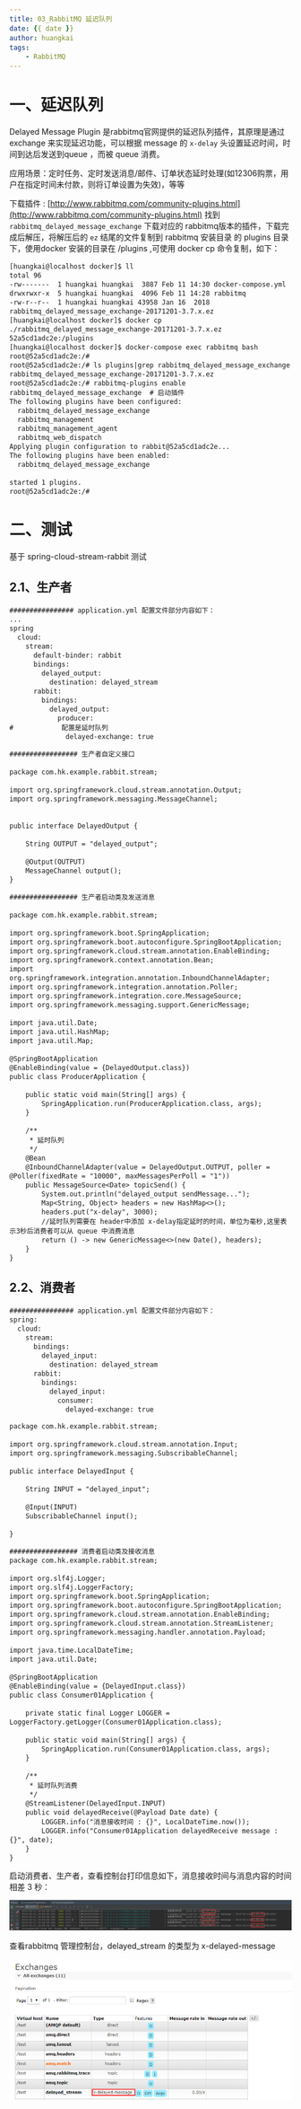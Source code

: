 ```yaml
---
title: 03_RabbitMQ 延迟队列
date: {{ date }}
author: huangkai
tags:
    - RabbitMQ
---
```


# 一、延迟队列 #

Delayed Message Plugin 是rabbitmq官网提供的延迟队列插件，其原理是通过 exchange 来实现延迟功能，可以根据 message 的 `x-delay` 头设置延迟时间，时间到达后发送到queue ，而被 queue 消费。

应用场景：定时任务、定时发送消息/邮件、订单状态延时处理(如12306购票，用户在指定时间未付款，则将订单设置为失效)，等等

下载插件 : [http://www.rabbitmq.com/community-plugins.html](http://www.rabbitmq.com/community-plugins.html) 
找到 `rabbitmq_delayed_message_exchange` 下载对应的 rabbitmq版本的插件，下载完成后解压，将解压后的 `ez` 结尾的文件复制到 rabbitmq 安装目录 的 plugins 目录下，使用docker 安装的目录在 /plugins ,可使用 docker cp 命令复制，如下：

```
[huangkai@localhost docker]$ ll
total 96
-rw-------  1 huangkai huangkai  3887 Feb 11 14:30 docker-compose.yml
drwxrwxr-x  5 huangkai huangkai  4096 Feb 11 14:28 rabbitmq
-rw-r--r--  1 huangkai huangkai 43958 Jan 16  2018 rabbitmq_delayed_message_exchange-20171201-3.7.x.ez
[huangkai@localhost docker]$ docker cp ./rabbitmq_delayed_message_exchange-20171201-3.7.x.ez 52a5cd1adc2e:/plugins
[huangkai@localhost docker]$ docker-compose exec rabbitmq bash
root@52a5cd1adc2e:/#
root@52a5cd1adc2e:/# ls plugins|grep rabbitmq_delayed_message_exchange
rabbitmq_delayed_message_exchange-20171201-3.7.x.ez
root@52a5cd1adc2e:/# rabbitmq-plugins enable rabbitmq_delayed_message_exchange  # 启动插件
The following plugins have been configured:
  rabbitmq_delayed_message_exchange
  rabbitmq_management
  rabbitmq_management_agent
  rabbitmq_web_dispatch
Applying plugin configuration to rabbit@52a5cd1adc2e...
The following plugins have been enabled:
  rabbitmq_delayed_message_exchange

started 1 plugins.
root@52a5cd1adc2e:/#
```
# 二、测试 #

基于 spring-cloud-stream-rabbit 测试
## 2.1、生产者 ##

```
################ application.yml 配置文件部分内容如下：
...
spring
  cloud:
    stream:
      default-binder: rabbit
      bindings:
        delayed_output:
          destination: delayed_stream
      rabbit:
        bindings:
          delayed_output:
            producer:
#            配置是延时队列
              delayed-exchange: true
```

```
################# 生产者自定义接口

package com.hk.example.rabbit.stream;

import org.springframework.cloud.stream.annotation.Output;
import org.springframework.messaging.MessageChannel;


public interface DelayedOutput {

    String OUTPUT = "delayed_output";

    @Output(OUTPUT)
    MessageChannel output();
}
```

```
################# 生产者启动类及发送消息

package com.hk.example.rabbit.stream;

import org.springframework.boot.SpringApplication;
import org.springframework.boot.autoconfigure.SpringBootApplication;
import org.springframework.cloud.stream.annotation.EnableBinding;
import org.springframework.context.annotation.Bean;
import org.springframework.integration.annotation.InboundChannelAdapter;
import org.springframework.integration.annotation.Poller;
import org.springframework.integration.core.MessageSource;
import org.springframework.messaging.support.GenericMessage;

import java.util.Date;
import java.util.HashMap;
import java.util.Map;

@SpringBootApplication
@EnableBinding(value = {DelayedOutput.class})
public class ProducerApplication {

    public static void main(String[] args) {
        SpringApplication.run(ProducerApplication.class, args);
    }

    /**
     * 延时队列
     */
    @Bean
    @InboundChannelAdapter(value = DelayedOutput.OUTPUT, poller = @Poller(fixedRate = "10000", maxMessagesPerPoll = "1"))
    public MessageSource<Date> topicSend() {
        System.out.println("delayed_output sendMessage...");
        Map<String, Object> headers = new HashMap<>();
        headers.put("x-delay", 3000);
        //延时队列需要在 header中添加 x-delay指定延时的时间，单位为毫秒,这里表示3秒后消费者可以从 queue 中消费消息
        return () -> new GenericMessage<>(new Date(), headers);
    }
}

```


## 2.2、消费者 ##

```
################ application.yml 配置文件部分内容如下：
spring:
  cloud:
    stream:
      bindings:
        delayed_input:
          destination: delayed_stream
      rabbit:
        bindings:
          delayed_input:
            consumer:
              delayed-exchange: true
```

```
package com.hk.example.rabbit.stream;

import org.springframework.cloud.stream.annotation.Input;
import org.springframework.messaging.SubscribableChannel;

public interface DelayedInput {

    String INPUT = "delayed_input";

    @Input(INPUT)
    SubscribableChannel input();

}

```

```
################# 消费者启动类及接收消息
package com.hk.example.rabbit.stream;

import org.slf4j.Logger;
import org.slf4j.LoggerFactory;
import org.springframework.boot.SpringApplication;
import org.springframework.boot.autoconfigure.SpringBootApplication;
import org.springframework.cloud.stream.annotation.EnableBinding;
import org.springframework.cloud.stream.annotation.StreamListener;
import org.springframework.messaging.handler.annotation.Payload;

import java.time.LocalDateTime;
import java.util.Date;

@SpringBootApplication
@EnableBinding(value = {DelayedInput.class})
public class Consumer01Application {

    private static final Logger LOGGER = LoggerFactory.getLogger(Consumer01Application.class);

    public static void main(String[] args) {
        SpringApplication.run(Consumer01Application.class, args);
    }

    /**
     * 延时队列消费
     */
    @StreamListener(DelayedInput.INPUT)
    public void delayedReceive(@Payload Date date) {
        LOGGER.info("消息接收时间 : {}", LocalDateTime.now());
        LOGGER.info("Consumer01Application delayedReceive message : {}", date);
    }
}

```


启动消费者、生产者，查看控制台打印信息如下，消息接收时间与消息内容的时间相差 3 秒：

![](https://raw.githubusercontent.com/huankai/blog-resources/master/photos/rabbitmq/rabbitm_01.png)

查看rabbitmq 管理控制台，delayed_stream 的类型为 x-delayed-message

![](https://raw.githubusercontent.com/huankai/blog-resources/master/photos/rabbitmq/rabbitm_02.png)